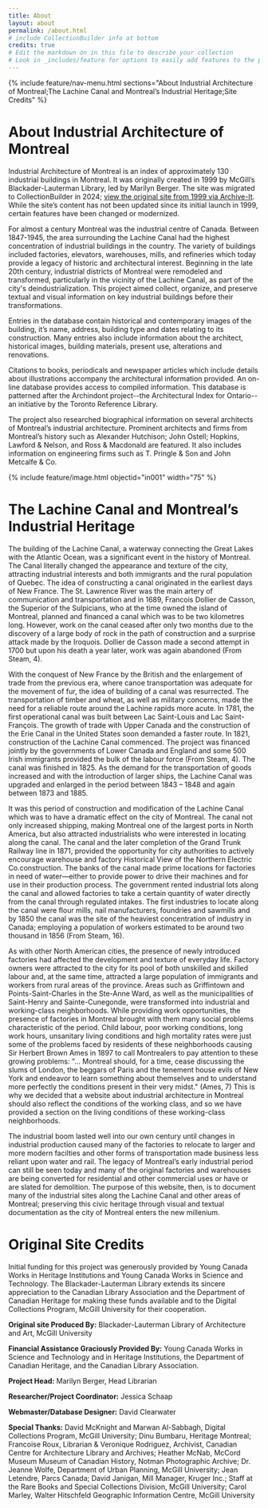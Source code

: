 ```yaml
---
title: About
layout: about
permalink: /about.html
# include CollectionBuilder info at bottom
credits: true
# Edit the markdown on in this file to describe your collection
# Look in _includes/feature for options to easily add features to the page
---
```


{% include feature/nav-menu.html sections="About Industrial Architecture of Montreal;The Lachine Canal and Montreal’s Industrial Heritage;Site Credits" %}

# About Industrial Architecture of Montreal

Industrial Architecture of Montreal is an index of approximately 130 industrial buildings in Montreal. It was originally created in 1999 by McGill’s Blackader-Lauterman Library, led by Marilyn Berger. The site was migrated to CollectionBuilder in 2024; [view the original site from 1999 via Archive-It](https://wayback.archive-it.org/22619/20240415175427/https://digital.library.mcgill.ca/industrial/). While the site’s content has not been updated since its initial launch in 1999, certain features have been changed or modernized.

For almost a century Montreal was the industrial centre of Canada. Between 1847-1945, the area surrounding the Lachine Canal had the highest concentration of industrial buildings in the country. The variety of buildings included factories, elevators, warehouses, mills, and refineries which today provide a legacy of historic and architectural interest. Beginning in the late 20th century, industrial districts of Montreal were remodeled and transformed, particularly in the vicinity of the Lachine Canal, as part of the city's deindustrialization. This project aimed collect, organize, and preserve textual and visual information on key industrial buildings before their transformations.

Entries in the database contain historical and contemporary images of the building, it’s name, address, building type and dates relating to its construction. Many entries also include information about the architect, historical images, building materials, present use, alterations and renovations.

Citations to books, periodicals and newspaper articles which include details about illustrations accompany the architectural information provided. An on-line database provides access to compiled information. This database is patterned after the Archindont project--the Architectural Index for Ontario--an initiative by the Toronto Reference Library.

The project also researched biographical information on several architects of Montreal’s industrial architecture. Prominent architects and firms from Montreal’s history such as Alexander Hutchison; John Ostell; Hopkins, Lawford & Nelson, and Ross & Macdonald are featured. It also includes information on engineering firms such as T. Pringle & Son and John Metcalfe & Co.

{% include feature/image.html objectid="in001" width="75" %} 

# The Lachine Canal and Montreal’s Industrial Heritage

The building of the Lachine Canal, a waterway connecting the Great Lakes with the Atlantic Ocean, was a significant event in the history of Montreal. The Canal literally changed the appearance and texture of the city, attracting industrial interests and both immigrants and the rural population of Quebec. The idea of constructing a canal originated in the earliest days of New France. The St. Lawrence River was the main artery of communication and transportation and in 1689, Francois Dollier de Casson, the Superior of the Sulpicians, who at the time owned the island of Montreal, planned and financed a canal which was to be two kilometres long. However, work on the canal ceased after only two months due to the discovery of a large body of rock in the path of construction and a surprise attack made by the Iroquois. Dollier de Casson made a second attempt in 1700 but upon his death a year later, work was again abandoned (From Steam, 4).

With the conquest of New France by the British and the enlargement of trade from the previous era, where canoe transportation was adequate for the movement of fur, the idea of building of a canal was resurrected. The transportation of timber and wheat, as well as military concerns, made the need for a reliable route around the Lachine rapids more acute. In 1781, the first operational canal was built between Lac Saint-Louis and Lac Saint-François. The growth of trade with Upper Canada and the construction of the Erie Canal in the United States soon demanded a faster route. In 1821, construction of the Lachine Canal commenced. The project was financed jointly by the governments of Lower Canada and England and some 500 Irish immigrants provided the bulk of the labour force (From Steam, 4). The canal was finished in 1825. As the demand for the transportation of goods increased and with the introduction of larger ships, the Lachine Canal was upgraded and enlarged in the period between 1843 – 1848 and again between 1873 and 1885.

It was this period of construction and modification of the Lachine Canal which was to have a dramatic effect on the city of Montreal. The canal not only increased shipping, making Montreal one of the largest ports in North America, but also attracted industrialists who were interested in locating along the canal. The canal and the later completion of the Grand Trunk Railway line in 1871, provided the opportunity for city authorities to actively encourage warehouse and factory Historical View of the Northern Electric Co.construction. The banks of the canal made prime locations for factories in need of water—either to provide power to drive their machines and for use in their production process. The government rented industrial lots along the canal and allowed factories to take a certain quantity of water directly from the canal through regulated intakes. The first industries to locate along the canal were flour mills, nail manufacturers, foundries and sawmills and by 1850 the canal was the site of the heaviest concentration of industry in Canada; employing a population of workers estimated to be around two thousand in 1856 (From Steam, 16).

As with other North American cities, the presence of newly introduced factories had affected the development and texture of everyday life. Factory owners were attracted to the city for its pool of both unskilled and skilled labour and, at the same time, attracted a large population of immigrants and workers from rural areas of the province. Areas such as Griffintown and Points-Saint-Charles in the Ste-Anne Ward, as well as the municipalities of Saint-Henry and Sainte-Cunegonde, were transformed into industrial and working-class neighborhoods. While providing work opportunities, the presence of factories in Montreal brought with them many social problems characteristic of the period. Child labour, poor working conditions, long work hours, unsanitary living conditions and high mortality rates were just some of the problems faced by residents of these neighborhoods causing Sir Herbert Brown Ames in 1897 to call Montrealers to pay attention to these growing problems: "… Montreal should, for a time, cease discussing the slums of London, the beggars of Paris and the tenement house evils of New York and endeavor to learn something about themselves and to understand more perfectly the conditions present in their very midst." (Ames, 7) This is why we decided that a website about industrial architecture in Montreal should also reflect the conditions of the working class, and so we have provided a section on the living conditions of these working-class neighborhoods.

The industrial boom lasted well into our own century until changes in industrial production caused many of the factories to relocate to larger and more modern facilties and other forms of transportation made business less reliant upon water and rail. The legacy of Montreal’s early industrial period can still be seen today and many of the original factories and warehouses are being converted for residential and other commercial uses or have or are slated for demolition. The purpose of this website, then, is to document many of the industrial sites along the Lachine Canal and other areas of Montreal; preserving this civic heritage through visual and textual documentation as the city of Montreal enters the new millenium. 

# Original Site Credits

Initial funding for this project was generously provided by Young Canada Works in Heritage Institutions and Young Canada Works in Science and Technology. The Blackader-Lauterman Library extends its sincere appreciation to the Canadian Library Association and the Department of Canadian Heritage for making these funds available and to the Digital Collections Program, McGill University for their cooperation.

**Original site Produced By:**
Blackader-Lauterman Library of Architecture and Art, McGill University

**Financial Assistance Graciously Provided By:**
Young Canada Works in Science and Technology and in Heritage Institutions, the Department of Canadian Heritage, and the Canadian Library Association.

**Project Head:**
Marilyn Berger, Head Librarian

**Researcher/Project Coordinator:**
Jessica Schaap

**Webmaster/Database Designer:**
David Clearwater

**Special Thanks:**
David McKnight and Marwan Al-Sabbagh, Digital
Collections Program, McGill University;
Dinu Bumbaru, Heritage Montreal;
Francoise Roux, Librarian &amp; Veronique Rodriguez, Archivist, Canadian Centre for Architecture Library and Archives;
Heather McNab, McCord Museum Museum of Canadian History, Notman Photographic Archive;
Dr. Jeanne Wolfe, Department of Urban Planning, McGill University;
Jean Letendre, Parcs Canada;
David Janigan, Mill Manager, Kruger Inc.;
Staff at the Rare Books and Special Collections Division, McGill University;
Carol Marley, Walter Hitschfeld Geographic Information Centre, McGill University
